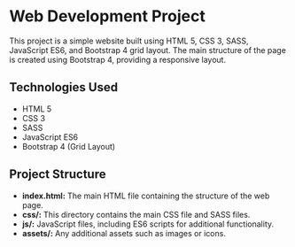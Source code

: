 # Web Development Project

This project is a simple website built using HTML 5, CSS 3, SASS, JavaScript ES6, and Bootstrap 4 grid layout. The main structure of the page is created using Bootstrap 4, providing a responsive layout.

## Technologies Used

- HTML 5
- CSS 3
- SASS
- JavaScript ES6
- Bootstrap 4 (Grid Layout)

## Project Structure

- **index.html:** The main HTML file containing the structure of the web page.
- **css/:** This directory contains the main CSS file and SASS files.
- **js/:** JavaScript files, including ES6 scripts for additional functionality.
- **assets/:** Any additional assets such as images or icons.



